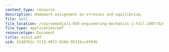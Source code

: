 ```yaml
---
content_type: resource
description: Homework assignment on stresses and equilibrium.
file: null
file_location: /coursemedia/1-050-engineering-mechanics-i-fall-2007/5248762c7c1340f201b69511bcc8f03b_assn3.pdf
file_type: application/pdf
resourcetype: Document
title: assn3.pdf
uid: 5248762c-7c13-40f2-01b6-9511bcc8f03b
---
```

